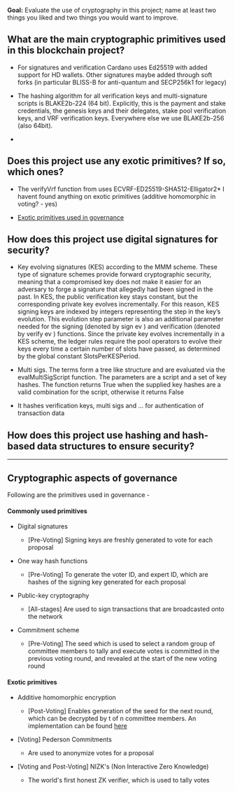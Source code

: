 **Goal:** Evaluate the use of cryptography in this project; name at least two things you liked and two things you would want to improve.

## What are the main cryptographic primitives used in this blockchain project?

* For signatures and verification Cardano uses Ed25519 with added support for HD wallets. Other signatures maybe added through soft forks (in particular BLISS-B for anti-quantum and SECP256k1 for legacy)

* The hashing algorithm for all verification keys and multi-signature scripts is BLAKE2b-224 (64 bit). Explicitly, this is the payment and stake credentials, the genesis keys and their delegates, stake pool verification keys, and VRF verification keys.
Everywhere else we use BLAKE2b-256 (also 64bit).


*

## Does this project use any exotic primitives?  If so, which ones?


* The verifyVrf function from uses ECVRF-ED25519-SHA512-Elligator2* I havent found anything on exotic primitives (additive homomorphic in voting? - yes)

* [Exotic primitives used in governance](#Cryptographic-aspects-of-governance)

## How does this project use digital signatures for security?
* Key evolving signatures (KES) according to the MMM scheme. These type of signature schemes provide forward cryptographic security, meaning that a compromised key does not make it easier for an adversary to forge a signature that allegedly had been signed in the past. In KES, the public verification key stays constant, but the corresponding private key evolves
incrementally. For this reason, KES signing keys are indexed by integers representing the step in
the key’s evolution. This evolution step parameter is also an additional parameter needed for
the signing (denoted by sign ev ) and verification (denoted by verify ev ) functions.
Since the private key evolves incrementally in a KES scheme, the ledger rules require the pool
operators to evolve their keys every time a certain number of slots have passed, as determined
by the global constant SlotsPerKESPeriod.

* Multi sigs. The terms form a tree like structure and are evaluated via the evalMultiSigScript function. The parameters are a script and a set of key hashes. The function returns True when the supplied key hashes are a valid combination for the script, otherwise it returns False



* It hashes verification keys, multi sigs and ... for authentication of transaction data
## How does this project use hashing and hash-based data structures to ensure security?



---


## Cryptographic aspects of governance

Following are the primitives used in governance - 


#### Commonly used primitives

- Digital signatures
  - [Pre-Voting] Signing keys are freshly generated to vote for each proposal 

- One way hash functions
  - [Pre-Voting] To generate the voter ID, and expert ID, which are hashes of the signing key generated for each proposal

- Public-key cryptography
  - [All-stages] Are used to sign transactions that are broadcasted onto the network
  
- Commitment scheme
  - [Pre-Voting] The seed which is used to select a random group of committee members to tally and execute votes is committed in the previous voting round, and revealed at the start of the new voting round



#### Exotic primitives

- Additive homomorphic encryption
  - [Post-Voting] Enables generation of the seed for the next round, which can be decrypted by t of n committee members. An implementation can be found [here](https://github.com/aistcrypt/Lifted-ElGamal)

- [Voting] Pederson Commitments
  - Are used to anonymize votes for a proposal

- [Voting and Post-Voting] NIZK's (Non Interactive Zero Knowledge)
  - The world's first honest ZK verifier, which is used to tally votes


